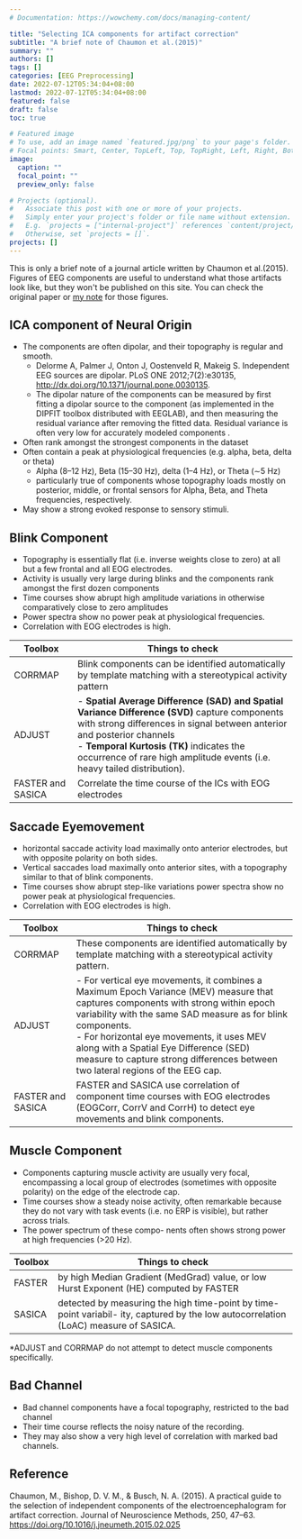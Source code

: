 ```yaml
---
# Documentation: https://wowchemy.com/docs/managing-content/

title: "Selecting ICA components for artifact correction"
subtitle: "A brief note of Chaumon et al.(2015)"
summary: ""
authors: []
tags: []
categories: [EEG Preprocessing]
date: 2022-07-12T05:34:04+08:00
lastmod: 2022-07-12T05:34:04+08:00
featured: false
draft: false
toc: true

# Featured image
# To use, add an image named `featured.jpg/png` to your page's folder.
# Focal points: Smart, Center, TopLeft, Top, TopRight, Left, Right, BottomLeft, Bottom, BottomRight.
image:
  caption: ""
  focal_point: ""
  preview_only: false

# Projects (optional).
#   Associate this post with one or more of your projects.
#   Simply enter your project's folder or file name without extension.
#   E.g. `projects = ["internal-project"]` references `content/project/deep-learning/index.md`.
#   Otherwise, set `projects = []`.
projects: []
---
```

This is only a brief note of a journal article written by Chaumon et al.(2015). Figures of EEG components are useful to understand what those artifacts look like, but they won't be published on this site. You can check the original paper or [my note](my_note.pdf) for those figures. 
## ICA component of Neural Origin 
* The components are often dipolar, and their topography is regular and smooth. 
  * Delorme A, Palmer J, Onton J, Oostenveld R, Makeig S. Independent EEG sources are dipolar. PLoS ONE 2012;7(2):e30135, http://dx.doi.org/10.1371/journal.pone.0030135.
  * The dipolar nature of the components can be measured by first fitting a dipolar source to the component (as implemented in the DIPFIT toolbox distributed with EEGLAB), and then measuring the residual variance after removing the fitted data. Residual variance is often very low for accurately modeled components . 
* Often rank amongst the strongest components in the dataset 
* Often contain a peak at physiological frequencies (e.g. alpha, beta, delta or theta) 
  * Alpha (8–12 Hz), Beta (15–30 Hz), delta (1–4 Hz), or Theta (∼5 Hz)  
  * particularly true of components whose topography loads mostly on posterior, middle, or frontal sensors for Alpha, Beta, and Theta frequencies, respectively.  
* May show a strong evoked response to sensory stimuli. 

## Blink Component 
* Topography is essentially flat (i.e. inverse weights close to zero) at all but a few frontal and all EOG electrodes.  
* Activity is usually very large during blinks and the components rank amongst the first dozen components  
* Time courses show abrupt high amplitude variations in otherwise comparatively close to zero amplitudes 
* Power spectra show no power peak at physiological frequencies.  
* Correlation with EOG electrodes is high.  

|Toolbox | Things to check |
|----|----|
|CORRMAP|  Blink components can be identified automatically by template matching with a stereotypical activity pattern  
|ADJUST  | - **Spatial Average Difference (SAD) and Spatial Variance Difference (SVD)** capture components with strong differences in signal between anterior and posterior channels <br>- **Temporal Kurtosis (TK)** indicates the occurrence of rare high amplitude events (i.e. heavy tailed distribution).  |
|FASTER and SASICA| Correlate the time course of the ICs with EOG electrodes  |

## Saccade Eyemovement 
* horizontal saccade activity load maximally onto anterior electrodes, but with opposite polarity on both sides.  
* Vertical saccades load maximally onto anterior sites, with a topography similar to that of blink components.  
* Time courses show abrupt step-like variations 
power spectra show no power peak at physiological frequencies.  
* Correlation with EOG electrodes is high.  

|Toolbox | Things to check |
|----|----|
|CORRMAP| These components are identified automatically by template matching with a stereotypical activity pattern. |
|ADJUST |- For vertical eye movements, it combines a Maximum Epoch Variance (MEV) measure that captures components with strong within epoch variability with the same SAD measure as for blink components. <br> - For horizontal eye movements, it uses MEV along with a Spatial Eye Difference (SED) measure to capture strong differences between two lateral regions of the EEG cap. |
|FASTER and SASICA|  FASTER and SASICA use correlation of component time courses with EOG electrodes (EOGCorr, CorrV and CorrH) to detect eye movements and blink components. | 

## Muscle Component 
* Components capturing muscle activity are usually very focal, encompassing a local group of electrodes (sometimes with opposite polarity) on the edge of the electrode cap. 
* Time courses show a steady noise activity, often remarkable because they do not vary with task events (i.e. no ERP is visible), but rather across trials.  
* The power spectrum of these compo- nents often shows strong power at high frequencies (>20 Hz).  

|Toolbox  | Things to check |
|----|----|
|FASTER |by high Median Gradient (MedGrad) value, or low Hurst Exponent (HE) computed by FASTER|  
|SASICA  |detected by measuring the high time-point by time-point variabil- ity, captured by the low autocorrelation (LoAC) measure of SASICA.  |

*ADJUST and CORRMAP do not attempt to detect muscle components specifically.

## Bad Channel
* Bad channel components have a focal topography, restricted to the bad channel 
* Their time course reflects the noisy nature of the recording.  
* They may also show a very high level of correlation with marked bad channels. 

## Reference
Chaumon, M., Bishop, D. V. M., & Busch, N. A. (2015). A practical guide to the selection of independent components of the electroencephalogram for artifact correction. Journal of Neuroscience Methods, 250, 47–63. https://doi.org/10.1016/j.jneumeth.2015.02.025



